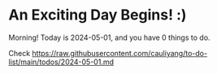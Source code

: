 # An Exciting Day Begins! :)

Morning! Today is 2024-05-01, and you have 0 things to do.

Check https://raw.githubusercontent.com/cauliyang/to-do-list/main/todos/2024-05-01.md